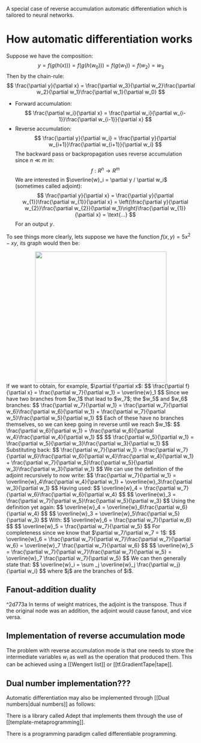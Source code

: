 A special case of reverse accumulation automatic differentiation which is tailored to neural networks. 

# How automatic differentiation works
Suppose we have the composition:
$$
y = f(g(h(x))) = f(g(h(w_0))) = f(g(w_1)) = f(w_2) = w_3
$$
Then by the chain-rule:
$$
\frac{\partial y}{\partial x} = \frac{\partial w_3}{\partial w_2}\frac{\partial w_2}{\partial w_1}\frac{\partial w_1}{\partial w_0}
$$
- Forward accumulation:
$$
\frac{\partial w_i}{\partial x} = \frac{\partial w_i}{\partial w_{i-1}}\frac{\partial w_{i-1}}{\partial x}
$$
- Reverse accumulation:
$$
\frac{\partial y}{\partial w_i} = \frac{\partial y}{\partial w_{i+1}}\frac{\partial w_{i+1}}{\partial w_i}
$$
The backward pass or backpropagation uses reverse accumulation since $n\ll m$ in:
$$
f: R^{n}\rightarrow R^m
$$
We are interested in $\overline{w}_i = \partial y / \partial w_i$ (sometimes called adjoint):
$$
\frac{\partial y}{\partial x} = \frac{\partial y}{\partial w_{1}}\frac{\partial w_{1}}{\partial x} = \left(\frac{\partial y}{\partial w_{2}}\frac{\partial w_{2}}{\partial w_1}\right)\frac{\partial w_{1}}{\partial x} = \text{...}
$$
For an output $y$.

To see things more clearly, lets suppose we have the function $f(x,y) = 5x^2 - xy$, its graph would then be:
<div style="text-align: center;">
	<img src="D:\Documents (HD)\Obsidian Vaults\Science & Math\Machine Learning\Neural Networks\TensorFlow\Images\Pasted image 20230711005717.png" alt="" width="350" height = "350">
</div>
If we want to obtain, for example, $\partial f/\partial x$:
$$
\frac{\partial f}{\partial x} = \frac{\partial w_7}{\partial w_1} = \overline{w}_1
$$
Since we have two branches from $w_1$ that lead to $w_7$; the $w_5$ and $w_6$ branches:
$$
\frac{\partial w_7}{\partial w_1} = \frac{\partial w_7}{\partial w_6}\frac{\partial w_6}{\partial w_1} + \frac{\partial w_7}{\partial w_5}\frac{\partial w_5}{\partial w_1}
$$
Each of these have no branches themselves, so we can keep going in reverse until we reach $w_1$:
$$
\frac{\partial w_6}{\partial w_1} = \frac{\partial w_6}{\partial w_4}\frac{\partial w_4}{\partial w_1}
$$
$$
\frac{\partial w_5}{\partial w_1} = \frac{\partial w_5}{\partial w_3}\frac{\partial w_3}{\partial w_1}
$$
Substituting back:
$$
\frac{\partial w_7}{\partial w_1} = \frac{\partial w_7}{\partial w_6}\frac{\partial w_6}{\partial w_4}\frac{\partial w_4}{\partial w_1} + \frac{\partial w_7}{\partial w_5}\frac{\partial w_5}{\partial w_3}\frac{\partial w_3}{\partial w_1}
$$
We can use the definition of the adjoint recursively to now write:
$$
\frac{\partial w_7}{\partial w_1} = \overline{w}_4\frac{\partial w_4}{\partial w_1} + \overline{w}_3\frac{\partial w_3}{\partial w_1}
$$
Having used:
$$
\overline{w}_4 = \frac{\partial w_7}{\partial w_6}\frac{\partial w_6}{\partial w_4}
$$
$$
\overline{w}_3 = \frac{\partial w_7}{\partial w_5}\frac{\partial w_5}{\partial w_3}
$$
Using the definition yet again:
$$
\overline{w}_4 = \overline{w}_6\frac{\partial w_6}{\partial w_4}
$$
$$
\overline{w}_3 = \overline{w}_5\frac{\partial w_5}{\partial w_3}
$$
With: 
$$
\overline{w}_6 = \frac{\partial w_7}{\partial w_6}
$$
$$
\overline{w}_5 = \frac{\partial w_7}{\partial w_5}
$$
For completeness since we know that $\partial w_7/\partial w_7 = 1$: 
$$
\overline{w}_6 = \frac{\partial w_7}{\partial w_7}\frac{\partial w_7}{\partial w_6} = \overline{w}_7 \frac{\partial w_7}{\partial w_6}
$$
$$
\overline{w}_5 = \frac{\partial w_7}{\partial w_7}\frac{\partial w_7}{\partial w_5} = \overline{w}_7 \frac{\partial w_7}{\partial w_5}
$$
We can then generally state that:
$$
\overline{w}_i = \sum _j \overline{w}_j \frac{\partial w_j}{\partial w_i}
$$
where $j$ are the branches of $i$.

## Fanout-addition duality
^2d773a
In terms of weight matrices, the adjoint is the transpose. Thus if the original node was an addition, the adjoint would cause fanout, and vice versa.

## Implementation of reverse accumulation mode
The problem with reverse accumulation mode is that one needs to store the intermediate variables $w_i$ as well as the operation that produced them. This can be achieved using a [[Wengert list]] or [[tf.GradientTape|tape]]. 

## Dual number implementation???
Automatic differentiation may also be implemented through [[Dual numbers|dual numbers]] as follows:

There is a library called Adept that implements them through the use of [[template-metaprogramming]].

There is a programming paradigm called differentiable programming.
